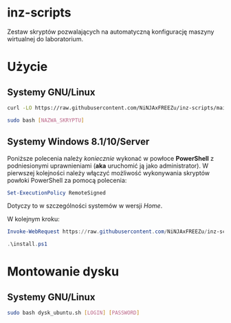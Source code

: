 # inz-scripts
Zestaw skryptów pozwalających na automatyczną konfigurację maszyny wirtualnej do laboratorium.

# Użycie
## Systemy GNU/Linux
```bash
curl -LO https://raw.githubusercontent.com/NiNJAxFREEZu/inz-scripts/main/[NAZWA_SKRYPTU]

sudo bash [NAZWA_SKRYPTU]
```


## Systemy Windows 8.1/10/Server
Poniższe polecenia należy *koniecznie* wykonać w powłoce **PowerShell** z podniesionymi uprawnieniami (**aka** uruchomić ją jako administrator).
W pierwszej kolejności należy włączyć możliwość wykonywania skryptów powłoki PowerShell za pomocą polecenia:

```powershell
Set-ExecutionPolicy RemoteSigned
```
Dotyczy to w szczególności systemów w wersji *Home*.

W kolejnym kroku:
```powershell
Invoke-WebRequest https://raw.githubusercontent.com/NiNJAxFREEZu/inz-scripts/main/[NAZWA_SKRYPTU] -OutFile install.ps1

.\install.ps1
```

# Montowanie dysku
## Systemy GNU/Linux
```bash
sudo bash dysk_ubuntu.sh [LOGIN] [PASSWORD]
```
